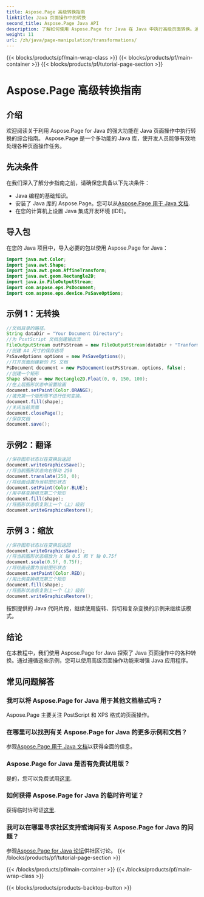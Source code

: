 ```yaml
---
title: Aspose.Page 高级转换指南
linktitle: Java 页面操作中的转换
second_title: Aspose.Page Java API
description: 了解如何使用 Aspose.Page for Java 在 Java 中执行高级页面转换。通过强大的操作功能增强您的 Java 应用程序。
weight: 11
url: /zh/java/page-manipulation/transformations/
---
```


{{< blocks/products/pf/main-wrap-class >}}
{{< blocks/products/pf/main-container >}}
{{< blocks/products/pf/tutorial-page-section >}}

# Aspose.Page 高级转换指南

## 介绍
欢迎阅读关于利用 Aspose.Page for Java 的强大功能在 Java 页面操作中执行转换的综合指南。 Aspose.Page 是一个多功能的 Java 库，使开发人员能够有效地处理各种页面操作任务。
## 先决条件
在我们深入了解分步指南之前，请确保您具备以下先决条件：
- Java 编程的基础知识。
- 安装了 Java 库的 Aspose.Page。您可以从[Aspose.Page 用于 Java 文档](https://reference.aspose.com/page/java/).
- 在您的计算机上设置 Java 集成开发环境 (IDE)。
## 导入包
在您的 Java 项目中，导入必要的包以使用 Aspose.Page for Java：
```java
import java.awt.Color;
import java.awt.Shape;
import java.awt.geom.AffineTransform;
import java.awt.geom.Rectangle2D;
import java.io.FileOutputStream;
import com.aspose.eps.PsDocument;
import com.aspose.eps.device.PsSaveOptions;

```
## 示例 1：无转换
```java
//文档目录的路径。
String dataDir = "Your Document Directory";
//为 PostScript 文档创建输出流
FileOutputStream outPsStream = new FileOutputStream(dataDir + "Tranformations_outPS.ps");
//创建 A4 尺寸的保存选项
PsSaveOptions options = new PsSaveOptions();
//打开页面创建新的 PS 文档
PsDocument document = new PsDocument(outPsStream, options, false);
//创建一个矩形
Shape shape = new Rectangle2D.Float(0, 0, 150, 100);
//在上层图形状态中设置绘画
document.setPaint(Color.ORANGE);
//填充第一个矩形而不进行任何变换。
document.fill(shape);
//关闭当前页面
document.closePage();
//保存文档
document.save();
```
## 示例2：翻译
```java
//保存图形状态以在变换后返回
document.writeGraphicsSave();
//将当前图形状态向右移动 250
document.translate(250, 0);
//将绘画设置为当前图形状态
document.setPaint(Color.BLUE);
//用平移变换填充第二个矩形
document.fill(shape);
//将图形状态恢复到上一个（上）级别
document.writeGraphicsRestore();
```
## 示例 3：缩放
```java
//保存图形状态以在变换后返回
document.writeGraphicsSave();
//将当前图形状态缩放为 X 轴 0.5 和 Y 轴 0.75f
document.scale(0.5f, 0.75f);
//将绘画设置为当前图形状态
document.setPaint(Color.RED);
//用比例变换填充第三个矩形
document.fill(shape);
//将图形状态恢复到上一个（上）级别
document.writeGraphicsRestore();
```
按照提供的 Java 代码片段，继续使用旋转、剪切和复杂变换的示例来继续该模式。
## 结论
在本教程中，我们使用 Aspose.Page for Java 探索了 Java 页面操作中的各种转换。通过遵循这些示例，您可以使用高级页面操作功能来增强 Java 应用程序。
## 常见问题解答
### 我可以将 Aspose.Page for Java 用于其他文档格式吗？
Aspose.Page 主要关注 PostScript 和 XPS 格式的页面操作。
### 在哪里可以找到有关 Aspose.Page for Java 的更多示例和文档？
参观[Aspose.Page 用于 Java 文档](https://reference.aspose.com/page/java/)以获得全面的信息。
### Aspose.Page for Java 是否有免费试用版？
是的，您可以免费试用[这里](https://releases.aspose.com/).
### 如何获得 Aspose.Page for Java 的临时许可证？
获得临时许可证[这里](https://purchase.aspose.com/temporary-license/).
### 我可以在哪里寻求社区支持或询问有关 Aspose.Page for Java 的问题？
参观[Aspose.Page for Java 论坛](https://forum.aspose.com/c/page/39)供社区讨论。
{{< /blocks/products/pf/tutorial-page-section >}}

{{< /blocks/products/pf/main-container >}}
{{< /blocks/products/pf/main-wrap-class >}}

{{< blocks/products/products-backtop-button >}}
